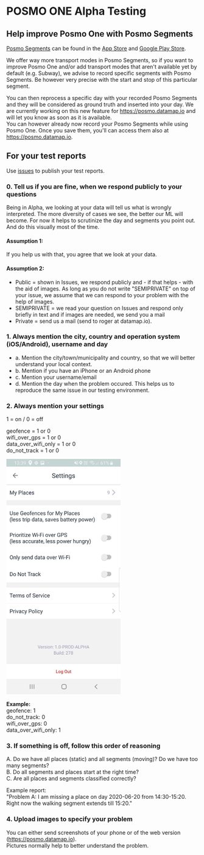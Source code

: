 # POSMO ONE Alpha Testing

## Help improve Posmo One with Posmo Segments
[Posmo Segments](https://medium.com/@datamapio/posmo-segments-introduction-7af3183cfe6b) can be found in the [App Store](https://itunes.apple.com/us/app/posmo-segments/id1450602777) and [Google Play Store](https://play.google.com/store/apps/details?id=io.datamap.posmo_segments).            
            
We offer way more transport modes in Posmo Segments, so if you want to improve Posmo One and/or add transport modes that aren't available yet by default (e.g. Subway), we advise to record specific segments with Posmo Segments. Be however very precise with the start and stop of this particular segment.             
                 
You can then reprocess a specific day with your recorded Posmo Segments and they will be considered as ground truth and inserted into your day. We are currently working on this new feature for https://posmo.datamap.io and will let you know as soon as it is available.            
You can however already now record your Posmo Segments while using Posmo One. Once you save them, you'll can access them also at https://posmo.datamap.io.


## For your test reports  
Use [issues](https://github.com/datamapio/posmo_one_testing/issues) to publish your test reports.

### 0. Tell us if you are fine, when we respond publicly to your questions

Being in Alpha, we looking at your data will tell us what is wrongly interpreted. The more diversity of cases we see, the better our ML will become. For now it helps to scrutinize the day and segments you point out. And do this visually most of the time. 

#### Assumption 1: 
If you help us with that, you agree that we look at your data. 

#### Assumption 2: 
- Public = shown in Issues, we respond publicly and - if that helps - with the aid of images. As long as you do not write "SEMIPRIVATE" on top of your issue, we assume that we can respond to your problem with the help of images.
- SEMIPRIVATE = we read your question on Issues and respond only briefly in text and if images are needed, we send you a mail
- Private = send us a mail (send to roger at datamap.io). 

### 1. Always mention the city, country and operation system (iOS/Android), username and day
- a. Mention the city/town/municipality and country, so that we will better understand your local context.    
- b. Mention if you have an iPhone or an Android phone
- c. Mention your username/email
- d. Mention the day when the problem occured. This helps us to reproduce the same issue in our testing environment. 

### 2. Always mention your settings

1 = on / 0 = off

geofence = 1 or 0                    
wifi_over_gps = 1 or 0           
data_over_wifi_only = 1 or 0  
do_not_track = 1 or 0          

<img src="https://github.com/datamapio/posmo_one_testing/blob/master/posmo_one_278_settings.jpg" width="300" />

**Example:**       
geofence: 1        
do_not_track: 0           
wifi_over_gps: 0           
data_over_wifi_only: 1             
            
### 3. If something is off, follow this order of reasoning 
A. Do we have all places (static) and all segments (moving)? Do we have too many segments?        
B. Do all segments and places start at the right time?        
C. Are all places and segments classified correctly?      
            
Example report:            
"Problem A: I am missing a place on day 2020-06-20 from 14:30-15:20. Right now the walking segment extends till 15:20."       

### 4. Upload images to specify your problem
You can either send screenshots of your phone or of the web version (https://posmo.datamap.io).           
Pictures normally help to better understand the problem.
